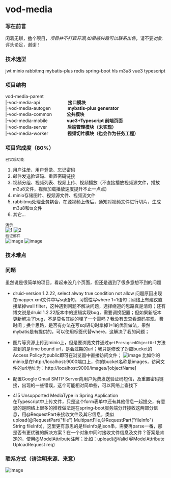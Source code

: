 # vod-media
### 写在前言

闲着无聊，撸个项目，*项目并不打算开源,如果感兴趣可以联系出售*，请不要对此评头论足，谢谢！

### 技术选型

jwt minio rabbitmq mybatis-plus redis spring-boot hls m3u8 vue3 typescript

### 项目结构

vod-media-parent  
|-vod-media-api &ensp;&ensp;&ensp;&ensp;&ensp;&ensp;&ensp;&ensp;&ensp;&ensp;&ensp;&ensp;**接口模块**  
|-vod-media-autogen &ensp;&ensp;&ensp;&ensp;&ensp;&ensp;&ensp;**mybatis-plus generator**  
|-vod-media-common       &ensp;&ensp;&ensp;&ensp;&ensp;&ensp;**公共模块**  
|-vod-media-mobile       &ensp;&ensp;&ensp;&ensp;&ensp;&ensp;&ensp;&ensp;**vue3+Typescript 前端页面**  
|-vod-media-server       &ensp;&ensp;&ensp;&ensp;&ensp;&ensp;&ensp;&ensp; **后端管理模块（未实现）**  
|-vod-media-worker       &ensp;&ensp;&ensp;&ensp;&ensp;&ensp;&ensp;&ensp;**视频切片模块（也会作为任务工程）**  

### 项目完成度（80%）

`已实现功能`
1. 用户注册、用户登录、忘记密码
2. 邮件发送验证码、重置密码链接
3. 视频分组、视频列表、视频上传、视频播放（不直接播放视频源文件，播放m3u8文件，视频加载播放速度提升不止一点点)
4. minio存储图片、视频源文件、视频流文件
5. rabbitmq处理业务耦合，在源视频上传后，通知对视频文件进行切片，生成m3u8和ts文件
6. 其它...
   
`演示`  
![1](https://github.com/sunyouliu/vod-media/blob/main/Screen-2024-04-28-103202.gif)
![2](https://github.com/sunyouliu/vod-media/blob/main/Screen-2024-04-28-104158.gif)  
`验证邮件`  
![image](https://github.com/sunyouliu/vod-media/assets/168319680/f5443c38-2463-44c8-b706-372808600cdf)
![image](https://github.com/sunyouliu/vod-media/assets/168319680/13223601-4ea0-4333-8d60-2246cec49e4b)


### 技术难点

### 问题
虽然说是很简单的项目，看起来没几个页面，但还是遇到了很多意想不到的问题
- druid-version 1.2.22, select alway true condition not allow
  问题原因出现在mapper.xml文件中写sql语句，习惯性写where 1=1语句；网络上有建议直接拿掉wall filter，这种遇到问题不解决问题，选择绕道的思路真是清奇；还有博文说是druid 1.2.22版本中的逻辑实现bug，需要调换配置；但如果新版本更新解决了bug，不是莫名其妙的埋了一个雷吗？我没有去查看源码实现，费时间；换个思路，是否有办法在写sql语句时拿掉1=1的优雅做法，果然mybatis是有提供的，可以使用<where></where>标签代替where，这解决了我的问题；  

- 图片等资源上传到minio上，但是要浏览文件通过`getPresignedObjectUrl`方法拿到的是time bound url，是会过期的url；我只是修改了对应bucket的Access Policy为public即可在浏览器中直接访问文件；
 ![image](https://github.com/sunyouliu/vod-media/assets/168319680/6011b758-ccbb-4b21-bdc5-f9a4932e41d8)
  比如你的minio是在http://localhost:9000端口上，你的bucket名称是images，访问文件的url地址为：http://localhost:9000/images/[objectName]  
  
- 配置Google Gmail SMTP Server向用户免费发送验证码短信，及重置密码链接，出现的一些错误，这个可能相对简单些，可以网络上查找下
  
- 415 Unsupported MediaType in Spring Application  
  在Typescript中上传文件，只是这个form表单中还有其他信息一起提交，有意思的是网络上很多的推荐做法是在spring-boot服务端分开接收这两部分信息，用@RequestPart来接收文件及其它信息，类似upload(@RequestPart("file") MultipartFile,@RequestPart("fileInfo") String fileInfo)，这里更有意思的是fileInfo是json串，需要再parse一番，那是否有更优雅的解决方案？在一个对象中同时接收文件信息及文件？答案是肯定的，使用@ModelAttribute注解；比如：upload(@Valid @ModelAttribute UploadRequest req)

### 联系方式（请注明来源、来意）  
![image](https://github.com/sunyouliu/vod-media/assets/168319680/b6ec43ac-3d05-4921-a219-9f39bf4b603b)
